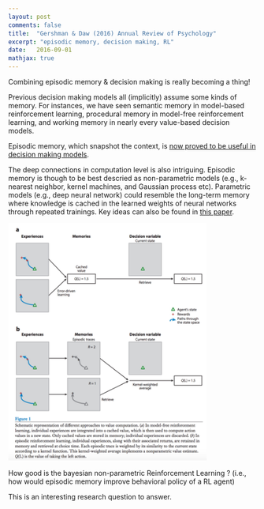 ```yaml
---
layout: post
comments: false
title:  "Gershman & Daw (2016) Annual Review of Psychology"
excerpt: "episodic memory, decision making, RL"
date:   2016-09-01
mathjax: true
---
```


Combining episodic memory & decision making is really becoming a thing!

Previous decision making models all (implicitly) assume some kinds of memory. 
For instances, we have seen semantic memory in model-based reinforcement learning, procedural memory in model-free reinforcement learning, and working memory in nearly every value-based decision models.

Episodic memory, which snapshot the context, is [now proved to be useful in decision making models](http://www.ncbi.nlm.nih.gov/pubmed/26999046).

The deep connections in computation level is also intriguing. 
Episodic memory is though to be best descried as non-parametric models (e.g., k-nearest neighbor, kernel machines, and Gaussian process etc).
Parametric models (e.g., deep neural network) could resemble the long-term memory where knowledge is cached in the learned weights of neural networks through repeated trainings.
Key ideas can also be found in [this paper](http://gershmanlab.webfactional.com/pubs/GershmanDaw17.pdf).

<img src="/images/paper2_1" style="width: 80%; height: 80%; margin-left: auto; margin-right: auto;">


How good is the bayesian non-parametric Reinforcement Learning ? (i.e., how would episodic memory improve behavioral policy of a RL agent) 


This is an interesting research question to answer.


